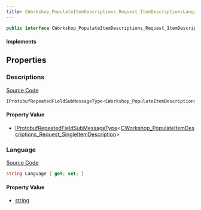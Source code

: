 ```yaml
---
title: CWorkshop_PopulateItemDescriptions_Request_ItemDescriptionsLanguageBlock
---
```


```csharp
public interface CWorkshop_PopulateItemDescriptions_Request_ItemDescriptionsLanguageBlock : ITypedProtobuf<CWorkshop_PopulateItemDescriptions_Request_ItemDescriptionsLanguageBlock>, INativeHandle
```

#### Implements

## Properties

### Descriptions

[Source Code](https://github.com/swiftly-solution/swiftlys2/blob/main/managed/src/SwiftlyS2.Generated/Protobufs/Interfaces/CWorkshop_PopulateItemDescriptions_Request_ItemDescriptionsLanguageBlock.cs#L16)

```csharp
IProtobufRepeatedFieldSubMessageType<CWorkshop_PopulateItemDescriptions_Request_SingleItemDescription> Descriptions { get; }
```

#### Property Value

- [IProtobufRepeatedFieldSubMessageType](/docs/api/shared/netmessages/iprotobufrepeatedfieldsubmessagetype-1)<[CWorkshop_PopulateItemDescriptions_Request_SingleItemDescription](/docs/api/shared/protobufdefinitions/cworkshop_populateitemdescriptions_request_singleitemdescription)>

### Language

[Source Code](https://github.com/swiftly-solution/swiftlys2/blob/main/managed/src/SwiftlyS2.Generated/Protobufs/Interfaces/CWorkshop_PopulateItemDescriptions_Request_ItemDescriptionsLanguageBlock.cs#L13)

```csharp
string Language { get; set; }
```

#### Property Value

- [string](https://learn.microsoft.com/dotnet/api/system.string)

